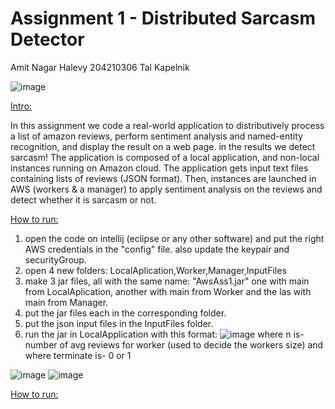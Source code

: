 # Assignment 1 - Distributed Sarcasm Detector

Amit Nagar Halevy 204210306
Tal Kapelnik 

![image](https://user-images.githubusercontent.com/58166360/117177288-853fee00-add9-11eb-80f1-dd0499860b03.png)

<ins>Intro:</ins>

In this assignment we code a real-world application to distributively process a list of amazon reviews, perform sentiment analysis and named-entity recognition, and display the result on a web page. in the results we detect sarcasm!
The application is composed of a local application, and non-local instances running on Amazon cloud.
The application gets input text files containing lists of reviews (JSON format).
Then, instances are launched in AWS (workers & a manager) to apply sentiment analysis on the reviews and detect whether it is sarcasm or not.

<ins>How to run:</ins>

1. open the code on intellij (eclipse or any other software) and put the right AWS credentials in the "config" file. also update the keypair and securityGroup.
2. open 4 new folders: LocalAplication,Worker,Manager,InputFiles
3. make 3 jar files, all with the same name: "AwsAss1.jar" one with main from LocalAplication, another with main from Worker and the las with main from Manager.
4. put the jar files each in the corresponding folder.
5. put the json input files in the InputFiles folder.
6. run the jar in LocalApplication with this format:
![image](https://user-images.githubusercontent.com/58166360/117176480-9dfbd400-add8-11eb-85f5-134fa962793a.png)
  where n is- number of avg reviews for worker (used to decide the workers size) 
  and where terminate is- 0 or 1
 
![image](https://user-images.githubusercontent.com/58166360/117179538-e49efd80-addb-11eb-80e5-9aaf622883d5.png)
![image](https://user-images.githubusercontent.com/58166360/117179573-eff22900-addb-11eb-9a24-d90d21cea521.png)



<ins>How to run:</ins>
